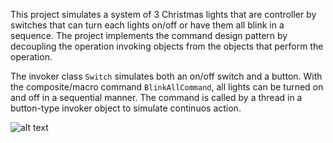 This project simulates a system of 3 Christmas lights that are controller by switches that can turn each lights on/off or have them all blink in a sequence. The project implements the command design pattern by decoupling the operation invoking objects from the objects that perform the operation.

The invoker class `Switch` simulates both an on/off switch and a button. With the composite/macro command `BlinkAllCommand`, all lights can be turned on and off in a sequential manner. The command is called by a thread in a button-type invoker object to simulate continuos action.

![alt text](https://github.com/Iepvzaeh/DesignPatterns/blob/master/DP22_command/UML%2022%20Command.png)